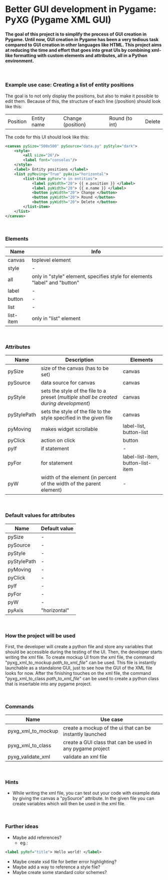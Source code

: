 # Better GUI development in Pygame: PyXG (Pygame XML GUI)

#### The goal of this project is to simplify the process of GUI creation in Pygame. Until now, GUI creation in Pygame has been a very tedious task compared to GUI creation in other languages like HTML. This project aims at reducing the time and effort that goes into great UIs by combining xml-like formatting with custom elements and attributes, all in a Python environment.
&nbsp;

### Example use case: Creating a list of entity positions
The goal is to not only display the positions, but also
to make it possible to edit them. Because of this, the
structure of each line (/position) should look like this:

<table>
	<tr>
		<td> Position
		</td>
		<td> Entity name
		</td>
		<td> Change (position)
		</td>
		<td> Round (to int)
		</td>
		<td> Delete
		</td>
	</tr>
</table>

The code for this UI should look like this:
```xml
<canvas pySize="500x500" pySource="data.py" pyStyle="dark">
	<style>
		<all size="26"/>
		<label font="consolas"/>
	</style>
	<label> Entity positions </label>
	<list pyMoving="True" pyAxis="horizontal">
		<list-item pyFor="e in entities">
			<label pyWidth="20"> {{ e.position }} </label>
			<label pyWidth="20"> {{ e.name }} </label>
			<button pyWidth="20"> Change </button>
			<button pyWidth="20"> Round </button>
			<button pyWidth="20"> Delete </button>
		</list-item>
	</list>
</canvas>
```

&nbsp;
### Elements
Name | Info
-|-
canvas | toplevel element
style | -
all | only in "style" element, specifies style for elements "label" and "button"
label | -
button | -
list | -
list-item | only in "list" element

&nbsp;
### Attributes
Name | Description | Elements
-|-|-
pySize | size of the canvas (has to be set) | canvas
pySource | data source for canvas | canvas
pyStyle | sets the style of the file to a preset (_multiple shall be created during development_) | canvas
pyStylePath | sets the style of the file to the style specified in the given file | canvas
pyMoving | makes widget scrollable | label-list, button-list
pyClick | action on click | button
pyIf | if statement | -
pyFor | for statement | label-list-item, button-list-item
pyW | width of the element (in percent of the width of the parent element) | -

&nbsp;
### Default values for attributes
Name | Default value
-|-
pySize | -
pySource | -
pyStyle | -
pyStylePath | -
pyMoving | -
pyClick | -
pyIf | -
pyFor | -
pyW | -
pyAxis | "horizontal"

&nbsp;
### How the project will be used
First, the developer will create a python file and store any variables that should be accessible during the testing of the UI. Then, the developer starts writing the xml file. To create mockup UI from the xml file, the command "pyxg_xml_to_mockup _path_to_xml_file_" can be used. This file is instantly launchable as a standalone GUI, just to see how the GUI of the XML file looks for now. After the finishing touches on the xml file, the command "pyxg_xml_to_class _path_to_xml_file_" can be used to create a python class that is insertable into any pygame project.

&nbsp;
### Commands
Name | Use case
-|-
pyxg_xml_to_mockup | create a mockup of the ui that can be instantly launched
pyxg_xml_to_class | create a GUI class that can be used in any pygame project
pyxg_validate_xml | validate an xml file

&nbsp;
### Hints
- While writing the xml file, you can test out your code with example data by giving the canvas a "pySource" attribute. In the given file you can create variables which will then be used in the xml file.

&nbsp;
### Further ideas
- Maybe add references?
	+ eg.:
```xml
<label pyRef="title"> Hello world! </label>
```
- Maybe create xsd file for better error highlighting?
- Maybe add a way to reference a style file?
- Maybe create some standard color schemes?